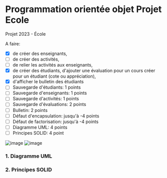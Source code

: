 # Programmation orientée objet Projet Ecole
Projet 2023 - École


A faire:
-  [x] de créer des enseignants,
-  [ ] de créer des activités,
-  [ ] de relier les activités aux enseignants,
-  [x] de créer des étudiants, d'ajouter une évaluation pour un cours créer pour un étudiant (cote ou appréciation),
-  [x] d'afficher le bulletin des étudiants
-  [ ] Sauvegarde d'étudiants: 1 points
-  [ ] Sauvegarde d'enseignants: 1 points
-  [ ] Sauvegarde d'activités: 1 points
-  [ ] Sauvegarde d'évaluations: 2 points
-  [ ] Bulletin: 2 points
-  [ ] Défaut d'encapsulation: jusqu'à -4 points
-  [ ] Défaut de factorisation: jusqu'à -4 points
-  [ ] Diagramme UML: 4 points
-  [ ] Principes SOLID: 4 point

![image](https://github.com/Zekhayoub/POO_Projet_Ecole/assets/124704424/f9971e08-9de0-4794-9076-f8676a880d08)
![image](https://github.com/Zekhayoub/POO_Projet_Ecole/assets/124704424/0b0ca54c-00da-4c0f-a572-39850fba6d4f)

### 1. Diagramme UML

### 2. Principes SOLID
